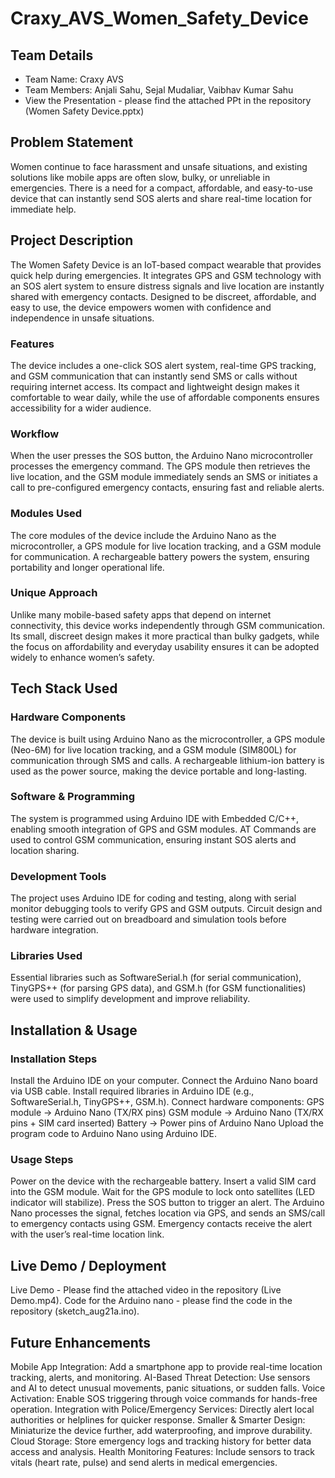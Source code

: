 # Craxy_AVS_Women_Safety_Device

## Team Details  
- Team Name: Craxy AVS
- Team Members: Anjali Sahu, Sejal Mudaliar, Vaibhav Kumar Sahu
- View the Presentation - please find the attached PPt in the repository (Women Safety Device.pptx)

   
## Problem Statement  
Women continue to face harassment and unsafe situations, and existing solutions like mobile apps are often slow, bulky, or unreliable in emergencies. There is a need for a compact, affordable, and easy-to-use device that can instantly send SOS alerts and share real-time location for immediate help.

## Project Description  
The Women Safety Device is an IoT-based compact wearable that provides quick help during emergencies. It integrates GPS and GSM technology with an SOS alert system to ensure distress signals and live location are instantly shared with emergency contacts. Designed to be discreet, affordable, and easy to use, the device empowers women with confidence and independence in unsafe situations.
### Features
The device includes a one-click SOS alert system, real-time GPS tracking, and GSM communication that can instantly send SMS or calls without requiring internet access. Its compact and lightweight design makes it comfortable to wear daily, while the use of affordable components ensures accessibility for a wider audience.
### Workflow
When the user presses the SOS button, the Arduino Nano microcontroller processes the emergency command. The GPS module then retrieves the live location, and the GSM module immediately sends an SMS or initiates a call to pre-configured emergency contacts, ensuring fast and reliable alerts.
### Modules Used
The core modules of the device include the Arduino Nano as the microcontroller, a GPS module for live location tracking, and a GSM module for communication. A rechargeable battery powers the system, ensuring portability and longer operational life.
### Unique Approach
Unlike many mobile-based safety apps that depend on internet connectivity, this device works independently through GSM communication. Its small, discreet design makes it more practical than bulky gadgets, while the focus on affordability and everyday usability ensures it can be adopted widely to enhance women’s safety.

## Tech Stack Used  
### Hardware Components
The device is built using Arduino Nano as the microcontroller, a GPS module (Neo-6M) for live location tracking, and a GSM module (SIM800L) for communication through SMS and calls. A rechargeable lithium-ion battery is used as the power source, making the device portable and long-lasting.
### Software & Programming
The system is programmed using Arduino IDE with Embedded C/C++, enabling smooth integration of GPS and GSM modules. AT Commands are used to control GSM communication, ensuring instant SOS alerts and location sharing.
### Development Tools
The project uses Arduino IDE for coding and testing, along with serial monitor debugging tools to verify GPS and GSM outputs. Circuit design and testing were carried out on breadboard and simulation tools before hardware integration.
### Libraries Used
Essential libraries such as SoftwareSerial.h (for serial communication), TinyGPS++ (for parsing GPS data), and GSM.h (for GSM functionalities) were used to simplify development and improve reliability.

## Installation & Usage  
### Installation Steps
Install the Arduino IDE on your computer.
Connect the Arduino Nano board via USB cable.
Install required libraries in Arduino IDE (e.g., SoftwareSerial.h, TinyGPS++, GSM.h).
Connect hardware components:
GPS module → Arduino Nano (TX/RX pins)
GSM module → Arduino Nano (TX/RX pins + SIM card inserted)
Battery → Power pins of Arduino Nano
Upload the program code to Arduino Nano using Arduino IDE.
### Usage Steps
Power on the device with the rechargeable battery.
Insert a valid SIM card into the GSM module.
Wait for the GPS module to lock onto satellites (LED indicator will stabilize).
Press the SOS button to trigger an alert.
The Arduino Nano processes the signal, fetches location via GPS, and sends an SMS/call to emergency contacts using GSM.
Emergency contacts receive the alert with the user’s real-time location link.

## Live Demo / Deployment  
Live Demo - Please find the attached video in the repository (Live Demo.mp4).
Code for the Arduino nano - please find the code in the repository (sketch_aug21a.ino).

## Future Enhancements  
Mobile App Integration: Add a smartphone app to provide real-time location tracking, alerts, and monitoring.
AI-Based Threat Detection: Use sensors and AI to detect unusual movements, panic situations, or sudden falls.
Voice Activation: Enable SOS triggering through voice commands for hands-free operation.
Integration with Police/Emergency Services: Directly alert local authorities or helplines for quicker response.
Smaller & Smarter Design: Miniaturize the device further, add waterproofing, and improve durability.
Cloud Storage: Store emergency logs and tracking history for better data access and analysis.
Health Monitoring Features: Include sensors to track vitals (heart rate, pulse) and send alerts in medical emergencies.

